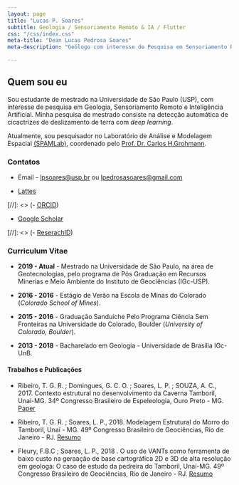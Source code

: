 ```yaml
---
layout: page
title: "Lucas P. Soares"
subtitle: Geologia / Sensoriamento Remoto & IA / Flutter
css: "/css/index.css"
meta-title: "Dean Lucas Pedrosa Soares"
meta-description: "Geólogo com interesse de Pesquisa em Sensoriamento Remoto e Inteligência Artificial."

---
```


## Quem sou eu ##

Sou estudante de mestrado na Universidade de São Paulo (USP), com interesse de pesquisa em Geologia, Sensoriamento Remoto e Inteligência Artificial. Minha pesquisa de mestrado consiste na detecção automática de cicactrizes de deslizamento de terra com *deep learning*.

Atualmente, sou pesquisador no Laboratório de Análise e Modelagem Espacial [(SPAMLab)](https://spamlab.github.io/), coordenado pelo [Prof. Dr. Carlos H.Grohmann](https://carlosgrohmann.com/).

### Contatos ###


- Email -  <lpsoares@usp.br> ou <lpedrosasoares@gmail.com>

- [Lattes](http://buscatextual.cnpq.br/buscatextual/visualizacv.do?id=K8568837U3)

[//]: <> (- [ORCID](https://orcid.org/0000-0002-6980-597X))

- [Google Scholar](https://scholar.google.com.br/citations?user=grqWRP4AAAAJ&hl=en&authuser=2)

[//]: <> (- [ReserachID](https://publons.com/researcher/3069730/lucas-soares/))


### Curriculum Vitae ###


- **2019 - Atual** - Mestrado na Universidade de São Paulo, na área de Geotecnologias, pelo programa de Pós Graduação em Recursos Minerias e Meio Ambiente do Instituto de Geociências (IGc-USP).

- **2016 - 2016** - Estágio de Verão na Escola de Minas do Colorado (*Colorado School of Mines*).

- **2015 - 2016** - Graduação Sanduíche Pelo Programa Ciência Sem Fronteiras na Universidade do Colorado, Boulder (*University of Colorado, Boulder*).

- **2013 - 2018** - Bacharelado em Geologia -  Universidade de Brasília IGc-UnB. 



#### Trabalhos e Publicações ####



- Ribeiro, T. G. R. ; Domingues, G. C. O. ; Soares, L. P. ; SOUZA, A. C., 2017. Contexto estrutural no desenvolvimento da Caverna Tamboril, Unaí-MG. 34º Congresso Brasileiro de Espeleologia, Ouro Preto - MG. [Paper](http://www.cavernas.org.br/anais34cbe/34cbe_297-300.pdf)

- Ribeiro, T. G. R. ; Soares, L. P., 2018. Modelagem Estrutural do Morro do Tamboril, Unaí - MG. 49º Congresso Brasileiro de Geociências, Rio de Janeiro - RJ. [Resumo](http://cbg2018anais.siteoficial.ws/resumos/8928.pdf)

- Fleury, F.B.C ; Soares, L. P., 2018 . O uso de VANTs como ferramenta de baixo custo na geraação de base cartográfica 2D e 3D de alta resolução em geologa: O caso de estudo da pedreira do Tamboril, Unaí-MG. 49º Congresso Brasileiro de Geociências, Rio de Janeiro - RJ. [Resumo](http://cbg2018anais.siteoficial.ws/resumos/8887.pdf)



